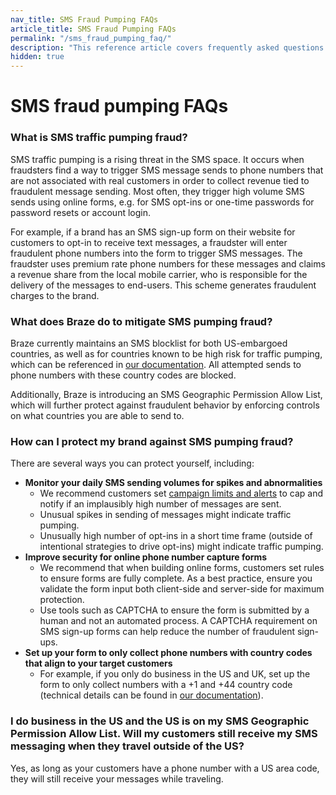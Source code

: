 ```yaml
---
nav_title: SMS Fraud Pumping FAQs
article_title: SMS Fraud Pumping FAQs
permalink: "/sms_fraud_pumping_faq/"
description: "This reference article covers frequently asked questions for SMS fraud pumping."
hidden: true
---
```


# SMS fraud pumping FAQs

### What is SMS traffic pumping fraud?

SMS traffic pumping is a rising threat in the SMS space. It occurs when fraudsters find a way to trigger SMS message sends to phone numbers that are not associated with real customers in order to collect revenue tied to fraudulent message sending. Most often, they trigger high volume SMS sends using online forms, e.g. for SMS opt-ins or one-time passwords for password resets or account login.

For example, if a brand has an SMS sign-up form on their website for customers to opt-in to receive text messages, a fraudster will enter fraudulent phone numbers into the form to trigger SMS messages. The fraudster uses premium rate phone numbers for these messages and claims a revenue share from the local mobile carrier, who is responsible for the delivery of the messages to end-users. This scheme generates fraudulent charges to the brand.

### What does Braze do to mitigate SMS pumping fraud?

Braze currently maintains an SMS blocklist for both US-embargoed countries, as well as for countries known to be high risk for traffic pumping, which can be referenced in [our documentation]({{site.baseurl}}/sms_country_blocklist). All attempted sends to phone numbers with these country codes are blocked.

Additionally, Braze is introducing an SMS Geographic Permission Allow List, which will further protect against fraudulent behavior by enforcing controls on what countries you are able to send to.

### How can I protect my brand against SMS pumping fraud?

There are several ways you can protect yourself, including:
- **Monitor your daily SMS sending volumes for spikes and abnormalities**
    - We recommend customers set [campaign limits and alerts]({{site.baseurl}}/user_guide/engagement_tools/campaigns/managing_campaigns/campaign_alerts/) to cap and notify if an implausibly high number of messages are sent. 
    - Unusual spikes in sending of messages might indicate traffic pumping.  
    - Unusually high number of opt-ins in a short time frame (outside of intentional strategies to drive opt-ins) might indicate traffic pumping.
- **Improve security for online phone number capture forms**
    - We recommend that when building online forms, customers set rules to ensure forms are fully complete. As a best practice, ensure you validate the form input both client-side and server-side for maximum protection.
    - Use tools such as CAPTCHA to ensure the form is submitted by a human and not an automated process. A CAPTCHA requirement on SMS sign-up forms can help reduce the number of fraudulent sign-ups.
- **Set up your form to only collect phone numbers with country codes that align to your target customers**
    - For example, if you only do business in the US and UK, set up the form to only collect numbers with a +1 and +44 country code (technical details can be found in [our documentation]({{site.baseurl}}/user_guide/message_building_by_channel/in-app_messages/drag_and_drop/templates/phone_number_capture/#step-2-customize-your-phone-number-input-component)). 

### I do business in the US and the US is on my SMS Geographic Permission Allow List. Will my customers still receive my SMS messaging when they travel outside of the US? 

Yes, as long as your customers have a phone number with a US area code, they will still receive your messages while traveling.